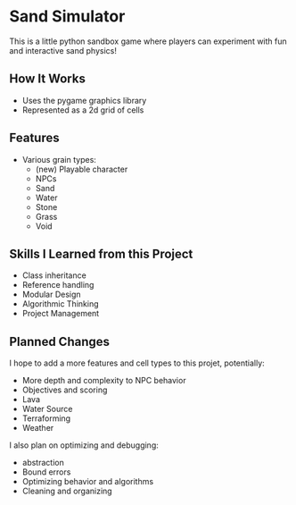 # Sand Simulator

This is a little python sandbox game where players can experiment with fun and interactive sand physics!

## How It Works

- Uses the pygame graphics library
- Represented as a 2d grid of cells

## Features 

- Various grain types:
  - (new) Playable character
  - NPCs
  - Sand
  - Water
  - Stone
  - Grass
  - Void

## Skills I Learned from this Project

- Class inheritance
- Reference handling
- Modular Design
- Algorithmic Thinking
- Project Management

## Planned Changes

I hope to add a more features and cell types to this projet, potentially:
- More depth and complexity to NPC behavior
- Objectives and scoring
- Lava
- Water Source
- Terraforming
- Weather

I also plan on optimizing and debugging:
- abstraction
- Bound errors
- Optimizing behavior and algorithms
- Cleaning and organizing
